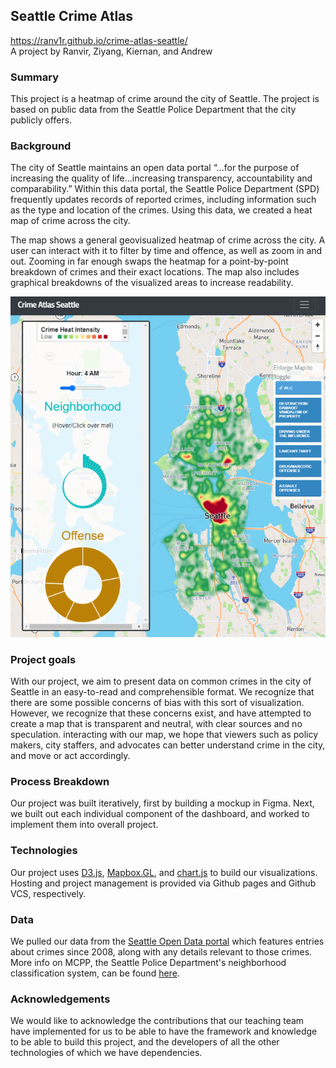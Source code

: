 ## Seattle Crime Atlas
https://ranv1r.github.io/crime-atlas-seattle/
<br>A project by Ranvir, Ziyang, Kiernan, and Andrew

### Summary
This project is a heatmap of crime around the city of Seattle. The project is based on public data from the Seattle Police Department that the city publicly offers.

### Background
The city of Seattle maintains an open data portal “…for the purpose of increasing the quality of life…increasing transparency, accountability and comparability.” Within this data portal, the Seattle Police Department (SPD) frequently updates records of reported crimes, including information such as the type and location of the crimes. Using this data, we created a heat map of crime across the city.

The map shows a general geovisualized heatmap of crime across the city. A user can interact with it to filter by time and offence, as well as zoom in and out. Zooming in far enough swaps the heatmap for a point-by-point breakdown of crimes and their exact locations. The map also includes graphical breakdowns of the visualized areas to increase readability.

![Screenshot of the project](assets/screencap.PNG)

### Project goals
With our project, we aim to present data on common crimes in the city of Seattle in an easy-to-read and comprehensible format. We recognize that there are some possible concerns of bias with this sort of visualization. However, we recognize that these concerns exist, and have attempted to create a map that is transparent and neutral, with clear sources and no speculation. interacting with our map, we hope that viewers such as policy makers, city staffers, and advocates can better understand crime in the city, and move or act accordingly.

### Process Breakdown
Our project was built iteratively, first by building a mockup in Figma. Next, we built out each individual component of the dashboard, and worked to implement them into overall project. 

### Technologies
Our project uses [D3.js](d3js), [Mapbox.GL](https://docs.mapbox.com/mapbox-gl-js/api/), and [chart.js](https://www.chartjs.org/docs/latest/) to build our visualizations. Hosting and project management is provided via Github pages and Github VCS, respectively. 

### Data
We pulled our data from the [Seattle Open Data portal](https://data.seattle.gov/Public-Safety/SPD-Crime-Data-2008-Present/tazs-3rd5) which features entries about crimes since 2008, along with any details relevant to those crimes. More info on MCPP, the Seattle Police Department's neighborhood classification system, can be found [here](http://seattle.gov/police/information-and-data/mcpp-about).

### Acknowledgements
We would like to acknowledge the contributions that our teaching team have implemented for us to be able to have the framework and knowledge to be able to build this project, and the developers of all the other technologies of which we have dependencies. 